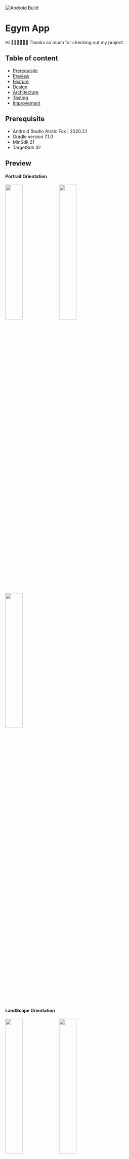 ![Android Build](https://github.com/Ezike/StarWarsSearch/workflows/Android%20Build/badge.svg)

# Egym App

Hi 👋🏼👋🏼👋🏼
Thanks so much for checking out my project. 
## Table of content

- [Prerequisite](#prerequisite)
- [Preview](#preview)
- [Feature](#feature)
- [Design](#design)
- [Architecture](#architecture)
- [Testing](#testing)
- [Improvement](#improvement)


## Prerequisite
- Android Studio Arctic Fox | 2020.3.1
- Gradle version 7.1.0
- MinSdk 21
- TargetSdk 32

## Preview
#### Portrait Orientation

<img src="https://user-images.githubusercontent.com/61085272/187267880-4f43e35a-a025-4870-b335-15086f09db21.png" width="33%" /> <img src="https://user-images.githubusercontent.com/61085272/187267650-40d489a9-9b43-4aca-924a-cf26dbcf5b89.png" width="33%" /> <img src="https://user-images.githubusercontent.com/61085272/187292563-db37bb86-616f-4c97-a95c-463b8d9a3782.jpg" width="33%" /> 

#### LandScape Orientation
<img src="https://user-images.githubusercontent.com/61085272/187267378-2c134d7f-f484-4887-b372-ae97cfa5de32.png" width="33%" /> <img src="https://user-images.githubusercontent.com/61085272/187270133-46c951f2-08ab-4995-81dd-6efecf780b92.png" width="33%" /> <img src="https://user-images.githubusercontent.com/61085272/187294121-e134aef1-1204-4265-92b3-e54cb0f30288.jpg" width="33%" /> 

## Feature
App should show a list of New York Time stories in ` Master View and Detail View`. The master view contains a list of articles and the details of each story will be represented in detail view.

```
The list View contains
-  Small image
-  Title
-  Author
```

```
The detail View contains 
- Large Image
- Title
- See more Button to preview article in web view
- Description
- Author
```

## Design
A master- detail view which i was instructed is a design concept whereby a list of items(referred to as the master list) is displayed to the user. On selecting 
an item from the list, additional information related to the item is then presented to the user within the detail pane.
On tablet sized Android device displays in landscape orientation, the master list appears in a narrow vertical panel along the left-hand edge of the screen. The remainder of the display is devoted to the detail pane in an arrangement referred to as two-pane mode.


On smaller, phone sized Android devices, the master list takes up the entire screen and the detail pane appears on a separate screen which appears when a selection is made from the master list. 

- Here I leveraged on Sliding pane layout to achieve this.
- Constraint layouts were used to prevent nested views and ensure layouts rendered in less than 60 frames per second which prevents UI jank
- Layouts were also created to support landscape mode incase of device rotation


The Master/Detail Flow

On tablet sized Android device displays in landscape orientation, the master list appears in a narrow vertical panel along the left-hand edge of the screen. The remainder of the display is devoted to the detail pane in an arrangement referred to as two-pane mode﻿. Figure 51-1, for example, shows the master/detail, two-pane arrangement with master items listed and the content of item one displayed in the detail pane:


As3.0 master detail tablet.png


On smaller, phone sized Android devices, the master list takes up the entire screen and the detail pane appears on a separate screen which appears when a selection is made from the master list. In this mode, the detail screen includes an action bar entry to return to the master list. Figure 51-2 for example, illustrates both the master and detail screens for the same item list on a 4” phone screen:

